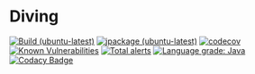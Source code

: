 # Diving
[![Build (ubuntu-latest)](https://github.com/slaclau/Diving/actions/workflows/build.yml/badge.svg)](https://github.com/slaclau/Diving/actions/workflows/build.yml)
[![jpackage (ubuntu-latest)](https://github.com/slaclau/Diving/actions/workflows/jpackage.yml/badge.svg)](https://github.com/slaclau/Diving/actions/workflows/jpackage.yml)
[![codecov](https://codecov.io/gh/slaclau/Diving/branch/main/graph/badge.svg?token=VRSKEFK0C1)](https://codecov.io/gh/slaclau/Diving)
[![Known Vulnerabilities](https://snyk.io/test/github/slaclau/Diving/badge.svg)](https://snyk.io/test/github/slaclau/Diving})
[![Total alerts](https://img.shields.io/lgtm/alerts/g/slaclau/Diving.svg?logo=lgtm&logoWidth=18)](https://lgtm.com/projects/g/slaclau/Diving/alerts/)
[![Language grade: Java](https://img.shields.io/lgtm/grade/java/g/slaclau/Diving.svg?logo=lgtm&logoWidth=18)](https://lgtm.com/projects/g/slaclau/Diving/context:java)
[![Codacy Badge](https://app.codacy.com/project/badge/Grade/7b142f54abb64fe7b7c9f65f296c57b0)](https://www.codacy.com/gh/slaclau/Diving/dashboard?utm_source=github.com&amp;utm_medium=referral&amp;utm_content=slaclau/Diving&amp;utm_campaign=Badge_Grade)
